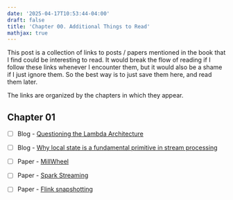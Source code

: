 ```yaml
---
date: '2025-04-17T10:53:44-04:00'
draft: false
title: 'Chapter 00. Additional Things to Read'
mathjax: true
---
```


This post is a collection of links to posts / papers mentioned in the book that I find could be interesting to read. It would break the flow of reading if I follow these links whenever I encounter them, but it would also be a shame if I just ignore them. So the best way is to just save them here, and read them later.

The links are organized by the chapters in which they appear.

## Chapter 01

- [ ] Blog - [Questioning the Lambda Architecture](https://www.oreilly.com/radar/)

- [ ] Blog - [Why local state is a fundamental primitive in stream processing](https://www.oreilly.com/content/why-local-state-is-a-fundamental-primitive-in-stream-processing/)

- [ ] Paper - [MillWheel](https://research.google/pubs/millwheel-fault-tolerant-stream-processing-at-internet-scale/)

- [ ] Paper - [Spark Streaming](https://people.eecs.berkeley.edu/~matei/papers/2012/hotcloud_spark_streaming.pdf)

- [ ] Paper - [Flink snapshotting](https://arxiv.org/pdf/1506.08603)

<!-- - [ ] []() -->